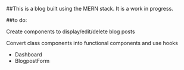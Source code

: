 ##This is a blog built using the MERN stack. It is a work in progress.

##to do:

Create components to display/edit/delete blog posts

Convert class components into functional components and use hooks
  - Dashboard
  - BlogpostForm 